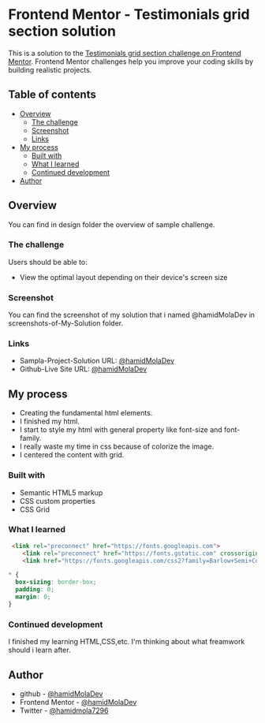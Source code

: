# Frontend Mentor - Testimonials grid section solution

This is a solution to the [Testimonials grid section challenge on Frontend Mentor](https://www.frontendmentor.io/challenges/testimonials-grid-section-Nnw6J7Un7). Frontend Mentor challenges help you improve your coding skills by building realistic projects. 

## Table of contents

- [Overview](#overview)
  - [The challenge](#the-challenge)
  - [Screenshot](#screenshot)
  - [Links](#links)
- [My process](#my-process)
  - [Built with](#built-with)
  - [What I learned](#what-i-learned)
  - [Continued development](#continued-development)
- [Author](#author)


## Overview

You can find in design folder the overview of sample challenge.

### The challenge

Users should be able to:

- View the optimal layout depending on their device's screen size

### Screenshot

You can find the screenshot of my solution that i named @hamidMolaDev in screenshots-of-My-Solution folder.


### Links

- Sampla-Project-Solution URL: [@hamidMolaDev](https://github.com/hamidMolaDev/testimonials-grid-section.git)
- Github-Live Site URL: [@hamidMolaDev](https://hamidmoladev.github.io/testimonials-grid-section/)

## My process
- Creating the fundamental html elements.
- I finished my html.
- I start to style my html with general property like font-size and font-family.
- I really waste my time in css because of colorize the image.
- I centered the content with grid.

### Built with 

- Semantic HTML5 markup
- CSS custom properties
- CSS Grid


### What I learned

```html
 <link rel="preconnect" href="https://fonts.googleapis.com">
    <link rel="preconnect" href="https://fonts.gstatic.com" crossorigin>
    <link href="https://fonts.googleapis.com/css2?family=Barlow+Semi+Condensed:wght@500;600&display=swap" rel="stylesheet">
```
```css
* {
  box-sizing: border-box;
  padding: 0;
  margin: 0;
}

```
### Continued development

I finished my learning HTML,CSS,etc. I'm thinking about what freamwork should i learn after.



## Author

- github - [@hamidMolaDev](https://github.com/hamidMolaDev)
- Frontend Mentor - [@hamidMolaDev](https://www.frontendmentor.io/profile/hamidMolaDev)
- Twitter - [@hamidmola7296](https://twitter.com/hamidmola7296)